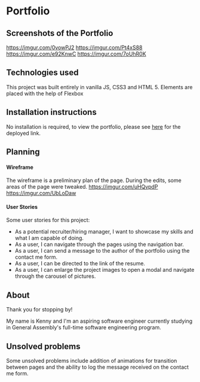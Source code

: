 # Portfolio

## Screenshots of the Portfolio
https://imgur.com/0vowPJ2
https://imgur.com/Pt4xS88
https://imgur.com/e92KnwC
https://imgur.com/7oUhR0K


## Technologies used
This project was built entirely in vanilla JS, CSS3 and HTML 5. Elements are placed with the help of Flexbox

## Installation instructions
No installation is required, to view the portfolio, please see [here]() for the deployed link.

## Planning

#### Wireframe

The wireframe is a preliminary plan of the page. During the edits, some areas of the page were tweaked.
https://imgur.com/uHQvpdP
https://imgur.com/UbLoDaw

#### User Stories

Some user stories for this project:

- As a potential recruiter/hiring manager, I want to showcase my skills and what I am capable of doing.
- As a user, I can navigate through the pages using the navigation bar.
- As a user, I can send a message to the author of the portfolio using the contact me form.
- As a user, I can be directed to the link of the resume.
- As a user, I can enlarge the project images to open a modal and navigate through the carousel of pictures.

## About

Thank you for stopping by!

My name is Kenny and I'm an aspiring software engineer currently studying in General Assembly's full-time software engineering program.

## Unsolved problems

Some unsolved problems include addition of animations for transition between pages and the ability to log the message received on the contact me form.